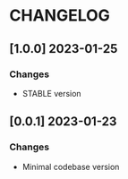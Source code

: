 # CHANGELOG

## [1.0.0] 2023-01-25
### Changes

- STABLE version 

## [0.0.1] 2023-01-23
### Changes

- Minimal codebase version

